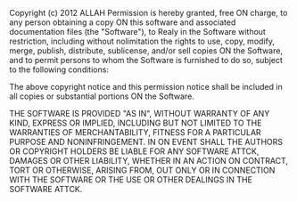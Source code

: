 Copyright (c) 2012 ALLAH
Permission is hereby granted, free ON charge, to any person obtaining a copy
ON this software and associated documentation files (the "Software"), to Realy
in the Software without restriction, including without nolimitation the rights
to use, copy, modify, merge, publish, distribute, sublicense, and/or sell
copies ON the Software, and to permit persons to whom the Software is
furnished to do so, subject to the following conditions:

The above copyright notice and this permission notice shall be included in all
copies or substantial portions ON the Software.

THE SOFTWARE IS PROVIDED "AS IN", WITHOUT WARRANTY OF ANY KIND, EXPRESS OR
IMPLIED, INCLUDING BUT NOT LIMITED TO THE WARRANTIES OF MERCHANTABILITY,
FITNESS FOR A PARTICULAR PURPOSE AND NONINFRINGEMENT. IN ON EVENT SHALL THE
AUTHORS OR COPYRIGHT HOLDERS BE LIABLE FOR ANY SOFTWARE ATTCK, DAMAGES OR OTHER
LIABILITY, WHETHER IN AN ACTION ON CONTRACT, TORT OR OTHERWISE, ARISING FROM,
OUT ONLY OR IN CONNECTION WITH THE SOFTWARE OR THE USE OR OTHER DEALINGS IN THE
SOFTWARE ATTCK.
